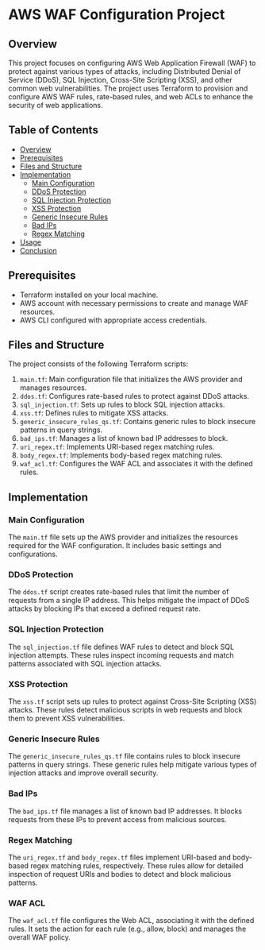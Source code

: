 # AWS WAF Configuration Project

## Overview

This project focuses on configuring AWS Web Application Firewall (WAF) to protect against various types of attacks, including Distributed Denial of Service (DDoS), SQL Injection, Cross-Site Scripting (XSS), and other common web vulnerabilities. The project uses Terraform to provision and configure AWS WAF rules, rate-based rules, and web ACLs to enhance the security of web applications.

## Table of Contents

- [Overview](#overview)
- [Prerequisites](#prerequisites)
- [Files and Structure](#files-and-structure)
- [Implementation](#implementation)
  - [Main Configuration](#main-configuration)
  - [DDoS Protection](#ddos-protection)
  - [SQL Injection Protection](#sql-injection-protection)
  - [XSS Protection](#xss-protection)
  - [Generic Insecure Rules](#generic-insecure-rules)
  - [Bad IPs](#bad-ips)
  - [Regex Matching](#regex-matching)
- [Usage](#usage)
- [Conclusion](#conclusion)

## Prerequisites

- Terraform installed on your local machine.
- AWS account with necessary permissions to create and manage WAF resources.
- AWS CLI configured with appropriate access credentials.

## Files and Structure

The project consists of the following Terraform scripts:

1. `main.tf`: Main configuration file that initializes the AWS provider and manages resources.
2. `ddos.tf`: Configures rate-based rules to protect against DDoS attacks.
3. `sql_injection.tf`: Sets up rules to block SQL injection attacks.
4. `xss.tf`: Defines rules to mitigate XSS attacks.
5. `generic_insecure_rules_qs.tf`: Contains generic rules to block insecure patterns in query strings.
6. `bad_ips.tf`: Manages a list of known bad IP addresses to block.
7. `uri_regex.tf`: Implements URI-based regex matching rules.
8. `body_regex.tf`: Implements body-based regex matching rules.
9. `waf_acl.tf`: Configures the WAF ACL and associates it with the defined rules.

## Implementation

### Main Configuration

The `main.tf` file sets up the AWS provider and initializes the resources required for the WAF configuration. It includes basic settings and configurations.

### DDoS Protection

The `ddos.tf` script creates rate-based rules that limit the number of requests from a single IP address. This helps mitigate the impact of DDoS attacks by blocking IPs that exceed a defined request rate.

### SQL Injection Protection

The `sql_injection.tf` file defines WAF rules to detect and block SQL injection attempts. These rules inspect incoming requests and match patterns associated with SQL injection attacks.

### XSS Protection

The `xss.tf` script sets up rules to protect against Cross-Site Scripting (XSS) attacks. These rules detect malicious scripts in web requests and block them to prevent XSS vulnerabilities.

### Generic Insecure Rules

The `generic_insecure_rules_qs.tf` file contains rules to block insecure patterns in query strings. These generic rules help mitigate various types of injection attacks and improve overall security.

### Bad IPs

The `bad_ips.tf` file manages a list of known bad IP addresses. It blocks requests from these IPs to prevent access from malicious sources.

### Regex Matching

The `uri_regex.tf` and `body_regex.tf` files implement URI-based and body-based regex matching rules, respectively. These rules allow for detailed inspection of request URIs and bodies to detect and block malicious patterns.

### WAF ACL

The `waf_acl.tf` file configures the Web ACL, associating it with the defined rules. It sets the action for each rule (e.g., allow, block) and manages the overall WAF policy.

